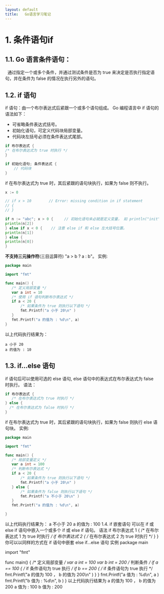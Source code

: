 ```yaml
---
layout: default
title:   Go语言学习笔记
---
```



# 1. 条件语句if
## 1.1. Go 语言条件语句：
&nbsp;&nbsp;通过指定一个或多个条件，并通过测试条件是否为 true 来决定是否执行指定语句，并在条件为 false 的情况在执行另外的语句。
## 1.2. if 语句 
if 语句：由一个布尔表达式后紧跟一个或多个语句组成。
Go 编程语言中 if 语句的语法如下：
- 可省略条件表达式括号。
- 初始化语句，可定义代码块局部变量。 
- 代码块左括号必须在条件表达式尾部。
```go
if 布尔表达式 {
/* 在布尔表达式为 true 时执行 */
}

if 初始化语句; 条件表达式 {
    // 代码块
}
```
if 在布尔表达式为 true 时，其后紧跟的语句块执行，如果为 false 则不执行。
```go
x := 0

// if x > 10        // Error: missing condition in if statement
// {
// }

if n := "abc"; x > 0 {     // 初始化语句未必就是定义变量， 如 println("init") 也是可以的。
println(n[2])
} else if x < 0 {    // 注意 else if 和 else 左大括号位置。
println(n[1])
} else {
println(n[0])
}
```
**不支持三元操作符**(三目运算符) "a > b ? a : b"。
实例:
```go
package main

import "fmt"

func main() {
   /* 定义局部变量 */
   var a int = 10
   /* 使用 if 语句判断布尔表达式 */
   if a < 20 {
       /* 如果条件为 true 则执行以下语句 */
       fmt.Printf("a 小于 20\n" )
   }
   fmt.Printf("a 的值为 : %d\n", a)
}
```
以上代码执行结果为：
```
a 小于 20
a 的值为 : 10
```
## 1.3. if...else 语句 
if 语句后可以使用可选的 else 语句, else 语句中的表达式在布尔表达式为 false 时执行。
语法：
```go
if 布尔表达式 {
   /* 在布尔表达式为 true 时执行 */
} else {
  /* 在布尔表达式为 false 时执行 */
}
```
if 在布尔表达式为 true 时，其后紧跟的语句块执行，如果为 false 则执行 else 语句块。
实例:
```go
package main

import "fmt"

func main() {
   /* 局部变量定义 */
   var a int = 100
   /* 判断布尔表达式 */
   if a < 20 {
       /* 如果条件为 true 则执行以下语句 */
       fmt.Printf("a 小于 20\n" )
   } else {
       /* 如果条件为 false 则执行以下语句 */
       fmt.Printf("a 不小于 20\n" )
   }
   fmt.Printf("a 的值为 : %d\n", a)

}
```
以上代码执行结果为：
a 不小于 20
a 的值为 : 100
1.4. if 嵌套语句 
可以在 if 或 else if 语句中嵌入一个或多个 if 或 else if 语句。
语法
if 布尔表达式 1 {
   /* 在布尔表达式 1 为 true 时执行 */
   if 布尔表达式 2 {
      /* 在布尔表达式 2 为 true 时执行 */
   }
}
你可以以同样的方式在 if 语句中嵌套 else if...else 语句
实例
package main

import "fmt"

func main() {
   /* 定义局部变量 */
   var a int = 100
   var b int = 200
   /* 判断条件 */
   if a == 100 {
       /* if 条件语句为 true 执行 */
       if b == 200 {
          /* if 条件语句为 true 执行 */
          fmt.Printf("a 的值为 100 ， b 的值为 200\n" )
       }
   }
   fmt.Printf("a 值为 : %d\n", a )
   fmt.Printf("b 值为 : %d\n", b )
}
以上代码执行结果为
a 的值为 100 ， b 的值为 200
a 值为 : 100
b 值为 : 200